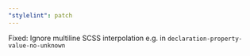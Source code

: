 ```yaml
---
"stylelint": patch
---
```


Fixed: Ignore multiline SCSS interpolation e.g. in `declaration-property-value-no-unknown`
